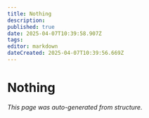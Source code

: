 ```yaml
---
title: Nothing
description: 
published: true
date: 2025-04-07T10:39:58.907Z
tags: 
editor: markdown
dateCreated: 2025-04-07T10:39:56.669Z
---
```


# Nothing

*This page was auto-generated from structure.*